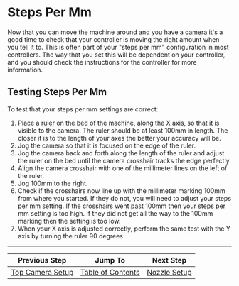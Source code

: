 # Steps Per Mm

Now that you can move the machine around and you have a camera it's a good time to check that your controller is moving the right amount when you tell it to. This is often part of your "steps per mm" configuration in most controllers. The way that you set this will be dependent on your controller, and you should check the instructions for the controller for more information.

## Testing Steps Per Mm

To test that your steps per mm settings are correct:

1. Place a [ruler](http://amzn.to/2642K3R) on the bed of the machine, along the X axis, so that it is visible to the camera. The ruler should be at least 100mm in length. The closer it is to the length of your axes the better your accuracy will be.
2. Jog the camera so that it is focused on the edge of the ruler.
3. Jog the camera back and forth along the length of the ruler and adjust the ruler on the bed until the camera crosshair tracks the edge perfectly.
4. Align the camera crosshair with one of the millimeter lines on the left of the ruler.
5. Jog 100mm to the right.
6. Check if the crosshairs now line up with the millimeter marking 100mm from where you started. If they do not, you will need to adjust your steps per mm setting. If the crosshairs went past 100mm then your steps per mm setting is too high. If they did not get all the way to the 100mm marking then the setting is too low.
7. When your X axis is adjusted correctly, perform the same test with the Y axis by turning the ruler 90 degrees.

***

| Previous Step                 | Jump To                 | Next Step                                   |
| ----------------------------- | ----------------------- | ------------------------------------------- |
| [Top Camera Setup](https://github.com/openpnp/openpnp/wiki/Setup-and-Calibration%3A-Steps-Per-Mm) | [Table of Contents](https://github.com/openpnp/openpnp/wiki/Setup-and-Calibration) | [Nozzle Setup](https://github.com/openpnp/openpnp/wiki/Setup-and-Calibration%3A-Nozzle-Setup) |